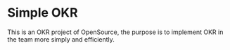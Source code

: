 # Simple OKR

This is an OKR project of OpenSource, the purpose is to implement OKR in the team more simply and efficiently.